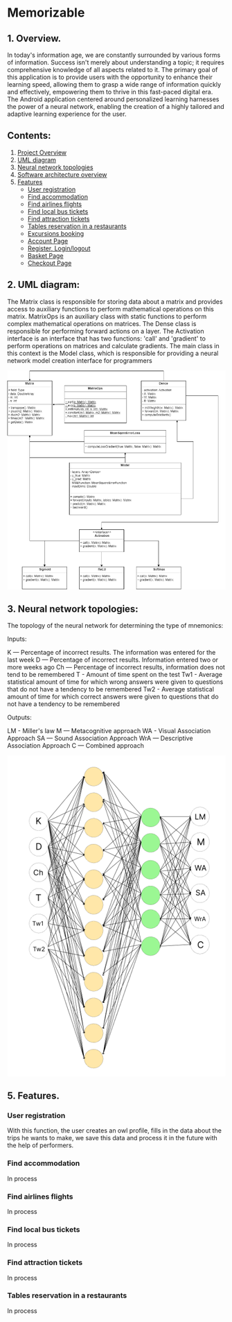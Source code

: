 # **Memorizable**

## **1. Overview.**

In today's information age, we are constantly surrounded by various forms of information. Success isn't merely about understanding a topic; it requires comprehensive knowledge of all aspects related to it. The primary goal of this application is to provide users with the opportunity to enhance their learning speed, allowing them to grasp a wide range of information quickly and effectively, empowering them to thrive in this fast-paced digital era. The Android application centered around personalized learning harnesses the power of a neural network, enabling the creation of a highly tailored and adaptive learning experience for the user.

## **Contents:**

1. [Project Overview](#1-overview)
2. [UML diagram](#2-uml-diagram)
3. [Neural network topologies](#3-to-be-diagram)
4. [Software architecture overview](#4-software-architecture-overview)
5. [Features](#5-features)
   - [User registration](#user-registration)
   - [Find accommodation](#find-accommodation)
   - [Find airlines flights](#find-airlines-flights)
   - [Find local bus tickets](#find-local-bus-tickets)
   - [Find attraction tickets](#find-attraction-bus-tickets)
   - [Tables reservation in a restaurants](#tables-reservation)
   - [Excursions booking ](#excursions-booking)
   - [Account Page](#account-page)
   - [Register, Login/logout](#register-loginlogout-pages)
   - [Basket Page](#shopping-basket)
   - [Checkout Page](#checkout-page)

## **2. UML diagram:**

The Matrix class is responsible for storing data about a matrix and provides access to auxiliary functions to perform mathematical operations on this matrix. MatrixOps is an auxiliary class with static functions to perform complex mathematical operations on matrices. The Dense class is responsible for performing forward actions on a layer. The Activation interface is an interface that has two functions: 'call' and 'gradient' to perform operations on matrices and calculate gradients. The main class in this context is the Model class, which is responsible for providing a neural network model creation interface for programmers

![UML diagram](Documentation/images/ClassesUML.png)

## **3. Neural network topologies:**

The topology of the neural network for determining the type of mnemonics:

Inputs:

K — Percentage of incorrect results. The information was entered for the last week
D — Percentage of incorrect results. Information entered two or more weeks ago
Ch — Percentage of incorrect results, information does not tend to be remembered
T - Amount of time spent on the test
Tw1 - Average statistical amount of time for which wrong answers were given to questions that do not have a tendency to be remembered
Tw2 - Average statistical amount of time for which correct answers were given to questions that do not have a tendency to be remembered

Outputs:

LM - Miller's law
M — Metacognitive approach
WA - Visual Association Approach
SA — Sound Association Approach
WrA — Descriptive Association Approach
C — Combined approach

![The topology of the neural network for determining the type of mnemonics](Documentation/images/Mnemo-type-topology.png)

## **5. Features.**

### User registration

With this function, the user creates an owl profile, fills in the data about the trips he wants to make, we save this data and process it in the future with the help of performers.

### Find accommodation

In process

### Find airlines flights

In process

### Find local bus tickets

In process

### Find attraction tickets

In process

### Tables reservation in a restaurants

In process
